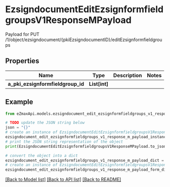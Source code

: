# EzsigndocumentEditEzsignformfieldgroupsV1ResponseMPayload

Payload for PUT /1/object/ezsigndocument/{pkiEzsigndocumentID}/editEzsignformfieldgroups

## Properties

Name | Type | Description | Notes
------------ | ------------- | ------------- | -------------
**a_pki_ezsignformfieldgroup_id** | **List[int]** |  | 

## Example

```python
from eZmaxApi.models.ezsigndocument_edit_ezsignformfieldgroups_v1_response_m_payload import EzsigndocumentEditEzsignformfieldgroupsV1ResponseMPayload

# TODO update the JSON string below
json = "{}"
# create an instance of EzsigndocumentEditEzsignformfieldgroupsV1ResponseMPayload from a JSON string
ezsigndocument_edit_ezsignformfieldgroups_v1_response_m_payload_instance = EzsigndocumentEditEzsignformfieldgroupsV1ResponseMPayload.from_json(json)
# print the JSON string representation of the object
print(EzsigndocumentEditEzsignformfieldgroupsV1ResponseMPayload.to_json())

# convert the object into a dict
ezsigndocument_edit_ezsignformfieldgroups_v1_response_m_payload_dict = ezsigndocument_edit_ezsignformfieldgroups_v1_response_m_payload_instance.to_dict()
# create an instance of EzsigndocumentEditEzsignformfieldgroupsV1ResponseMPayload from a dict
ezsigndocument_edit_ezsignformfieldgroups_v1_response_m_payload_form_dict = ezsigndocument_edit_ezsignformfieldgroups_v1_response_m_payload.from_dict(ezsigndocument_edit_ezsignformfieldgroups_v1_response_m_payload_dict)
```
[[Back to Model list]](../README.md#documentation-for-models) [[Back to API list]](../README.md#documentation-for-api-endpoints) [[Back to README]](../README.md)


